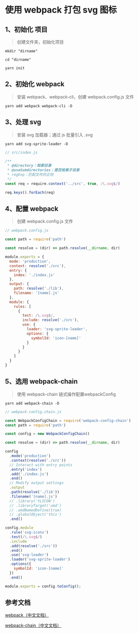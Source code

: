 # 使用 webpack 打包 svg 图标

## 1、初始化 项目

> 创建文件夹，初始化项目

```shell
mkdir "dirname"

cd "dirname"

yarn init
```

## 2、初始化 webpack

> 安装 webpack、webpack-cli，创建 webpack.config.js 文件

```shell
yarn add webpack webpack-cli -D
```

## 3、处理 svg

> 安装 svg 加载器；通过 js 批量引入 .svg

```shell
yarn add svg-sprite-loader -D
```

```javascript
// src/index.js

/**
 * @directory：检索目录
 * @useSubdirectories：是否检索子目录
 * regExp：匹配文件的正则
 */
const req = require.context('../src', true, /\.svg$/)

req.keys().forEach(req)
```

## 4、配置 webpack

> 创建 webpack.config.js 文件

```javascript
// webpack.config.js

const path = require('path')

const resolve = (dir) => path.resolve(__dirname, dir)

module.exports = {
  mode: 'production',
  context: resolve('./src'),
  entry: {
    index: './index.js'
  },
  output: {
    path: resolve('./lib'),
    filename: '[name].js'
  },
  module: {
    rules: [
      {
        test: /\.svg$/,
        include: resolve('./src'),
        use: {
          loader: 'svg-sprite-loader',
          options: {
            symbolId: 'icon-[name]'
          }
        }
      }
    ]
  }
}
```

## 5、选用 webpack-chain

> 使用 webpack-chain 链式操作配置webpackConfig

```shell
yarn add webpack-chain -D
```

```javascript
// webpack.config.chain.js

const WebpackConfigChain = require('webpack-config-chain')
const path = require('path')

const config = new WebpackConfigChain()

const resolve = (dir) => path.resolve(__dirname, dir)

config
  .mode('production')
  .context(resolve('./src'))
  // Interact with entry points
  .entry('index')
  .add('./index.js')
  .end()
  // Modify output settings
  .output
  .path(resolve('./lib'))
  .filename('[name].js')
  // .library('YLICON')
  // .libraryTarget('umd')
  // .umdNamedDefine(true)
  // .globalObject('this')
  .end()

config.module
  .rule('svg-icons')
  .test(/\.svg$/)
  .include
  .add(resolve('./src'))
  .end()
  .use('svg-loader')
  .loader('svg-sprite-loader')
  .options({
    symbolId: 'icon-[name]'
  })
  .end()

module.exports = config.toConfig();
```

## 参考文档

[webpack（中文文档）](https://webpack.docschina.org/concepts/)

[webpack-chain（中文文档）](https://github.com/Yatoo2018/webpack-chain/tree/zh-cmn-Hans)